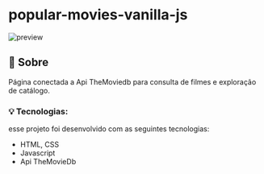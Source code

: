 # popular-movies-vanilla-js

![preview](https://user-images.githubusercontent.com/79935555/224192523-5d54196a-5e58-4d4b-8191-8fd3b3505001.png)

## 💬 Sobre
Página conectada a Api TheMoviedb para consulta de filmes e exploração de catálogo.

### 💡 Tecnologias:

esse projeto foi desenvolvido com as seguintes tecnologias:

- HTML, CSS
- Javascript
- Api TheMovieDb

